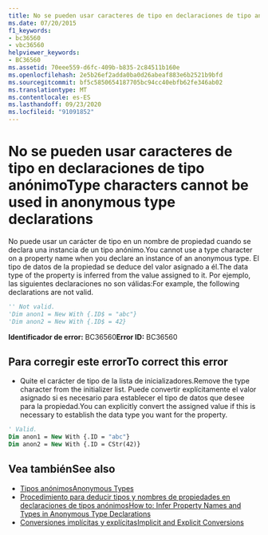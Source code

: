 ```yaml
---
title: No se pueden usar caracteres de tipo en declaraciones de tipo anónimo
ms.date: 07/20/2015
f1_keywords:
- bc36560
- vbc36560
helpviewer_keywords:
- BC36560
ms.assetid: 70eee559-d6fc-409b-b835-2c84511b160e
ms.openlocfilehash: 2e5b26ef2adda0ba0d26abeaf883e6b2521b9bfd
ms.sourcegitcommit: bf5c5850654187705bc94cc40ebfb62fe346ab02
ms.translationtype: MT
ms.contentlocale: es-ES
ms.lasthandoff: 09/23/2020
ms.locfileid: "91091852"
---
```

# <a name="type-characters-cannot-be-used-in-anonymous-type-declarations"></a><span data-ttu-id="0dfc7-102">No se pueden usar caracteres de tipo en declaraciones de tipo anónimo</span><span class="sxs-lookup"><span data-stu-id="0dfc7-102">Type characters cannot be used in anonymous type declarations</span></span>

<span data-ttu-id="0dfc7-103">No puede usar un carácter de tipo en un nombre de propiedad cuando se declara una instancia de un tipo anónimo.</span><span class="sxs-lookup"><span data-stu-id="0dfc7-103">You cannot use a type character on a property name when you declare an instance of an anonymous type.</span></span> <span data-ttu-id="0dfc7-104">El tipo de datos de la propiedad se deduce del valor asignado a él.</span><span class="sxs-lookup"><span data-stu-id="0dfc7-104">The data type of the property is inferred from the value assigned to it.</span></span> <span data-ttu-id="0dfc7-105">Por ejemplo, las siguientes declaraciones no son válidas:</span><span class="sxs-lookup"><span data-stu-id="0dfc7-105">For example, the following declarations are not valid.</span></span>  
  
```vb  
'' Not valid.  
'Dim anon1 = New With {.ID$ = "abc"}  
'Dim anon2 = New With {.ID$ = 42}  
```  
  
 <span data-ttu-id="0dfc7-106">**Identificador de error:** BC36560</span><span class="sxs-lookup"><span data-stu-id="0dfc7-106">**Error ID:** BC36560</span></span>  
  
## <a name="to-correct-this-error"></a><span data-ttu-id="0dfc7-107">Para corregir este error</span><span class="sxs-lookup"><span data-stu-id="0dfc7-107">To correct this error</span></span>  
  
- <span data-ttu-id="0dfc7-108">Quite el carácter de tipo de la lista de inicializadores.</span><span class="sxs-lookup"><span data-stu-id="0dfc7-108">Remove the type character from the initializer list.</span></span> <span data-ttu-id="0dfc7-109">Puede convertir explícitamente el valor asignado si es necesario para establecer el tipo de datos que desee para la propiedad.</span><span class="sxs-lookup"><span data-stu-id="0dfc7-109">You can explicitly convert the assigned value if this is necessary to establish the data type you want for the property.</span></span>  
  
```vb  
' Valid.  
Dim anon1 = New With {.ID = "abc"}  
Dim anon2 = New With {.ID = CStr(42)}  
```  
  
## <a name="see-also"></a><span data-ttu-id="0dfc7-110">Vea también</span><span class="sxs-lookup"><span data-stu-id="0dfc7-110">See also</span></span>

- [<span data-ttu-id="0dfc7-111">Tipos anónimos</span><span class="sxs-lookup"><span data-stu-id="0dfc7-111">Anonymous Types</span></span>](../programming-guide/language-features/objects-and-classes/anonymous-types.md)
- [<span data-ttu-id="0dfc7-112">Procedimiento para deducir tipos y nombres de propiedades en declaraciones de tipos anónimos</span><span class="sxs-lookup"><span data-stu-id="0dfc7-112">How to: Infer Property Names and Types in Anonymous Type Declarations</span></span>](../programming-guide/language-features/objects-and-classes/how-to-infer-property-names-and-types-in-anonymous-type-declarations.md)
- [<span data-ttu-id="0dfc7-113">Conversiones implícitas y explícitas</span><span class="sxs-lookup"><span data-stu-id="0dfc7-113">Implicit and Explicit Conversions</span></span>](../programming-guide/language-features/data-types/implicit-and-explicit-conversions.md)
